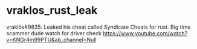 # vraklos_rust_leak
vraklös#9835: Leaked his cheat called Syndicate Cheats for rust. Big time scammer dude watch 
for driver check https://www.youtube.com/watch?v=KNGr4m99PTU&ab_channel=Null
